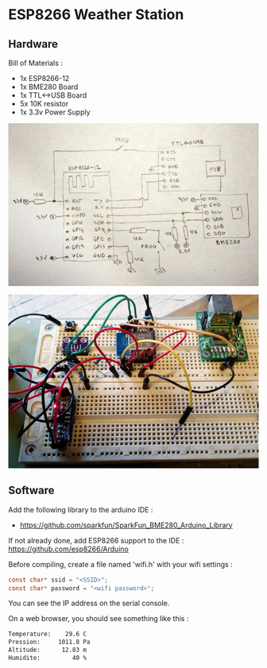 # ESP8266 Weather Station

## Hardware

Bill of Materials :
* 1x ESP8266-12
* 1x BME280 Board
* 1x TTL<->USB Board
* 5x 10K resistor
* 1x 3.3v Power Supply

![Schematic](/doc/schematic.jpg)

![Board](/doc/board.jpg)

## Software

Add the following library to the arduino IDE :
* https://github.com/sparkfun/SparkFun_BME280_Arduino_Library

If not already done, add ESP8266 support to the IDE : https://github.com/esp8266/Arduino

Before compiling, create a file named 'wifi.h' with your wifi settings :


```c
const char* ssid = "<SSID>";
const char* password = "<wifi password>";
```

You can see the IP address on the serial console.

On a web browser, you should see something like this :

    Temperature:    29.6 C
    Pression:     1011.8 Pa
    Altitude:      12.83 m
    Humidite:         40 %


